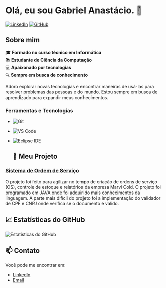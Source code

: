 # Olá, eu sou Gabriel Anastácio. 👋

[![LinkedIn](https://img.shields.io/badge/LinkedIn-blue?style=flat&logo=linkedin&labelColor=blue)](https://www.linkedin.com/in/gabriel-anastacio-pereira/)
[![GitHub](https://img.shields.io/badge/GitHub-black?style=flat&logo=github)](https://github.com/gabpereiraa)

## Sobre mim

🎓 **Formado no curso técnico em Informática**  
📚 **Estudante de Ciência da Computação**  
💻 **Apaixonado por tecnologias**  
🔍 **Sempre em busca de conhecimento**  

Adoro explorar novas tecnologias e encontrar maneiras de usá-las para resolver problemas das pessoas e do mundo. Estou sempre em busca de aprendizado para expandir meus conhecimentos.

### Ferramentas e Tecnologias
- ![Git](https://img.shields.io/badge/-Git-05122A?style=flat&logo=git)
- ![VS Code](https://img.shields.io/badge/-VS_Code-05122A?style=flat&logo=visual-studio-code)
- ![Eclipse IDE](https://img.shields.io/badge/-Eclipse%20IDE-05122A?style=flat&logo=eclipseide)

  ## 🚀 Meu Projeto

### [Sistema de Ordem de Serviço](https://github.com/gabpereiraa/sistema_ordem_servico)
O projeto foi feito para agilizar no tempo de criação de ordens de serviço (OS), controle de estoque e relatórios da empresa Marvi Cold. O projeto foi programado em JAVA onde foi adquirido mais conhecimentos da linguagem. A parte mais difícil do projeto foi a implementação do validador de CPF e CNPJ onde verifica se o documento é valido.

## 📈 Estatísticas do GitHub

![Estatísticas do GitHub](https://github-readme-stats.vercel.app/api?username=gabpereiraa&show_icons=true&theme=radical)

## 📫 Contato

Você pode me encontrar em:

- [LinkedIn](https://www.linkedin.com/in/gabriel-anastacio-pereira/)
- [Email](mailto:gabrielanasaciopereira@gmail.com)
